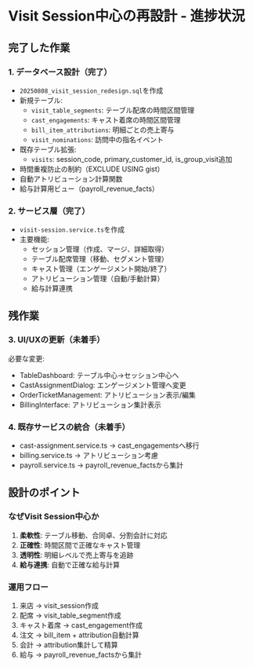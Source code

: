 # Visit Session中心の再設計 - 進捗状況

## 完了した作業

### 1. データベース設計（完了）
- `20250808_visit_session_redesign.sql`を作成
- 新規テーブル:
  - `visit_table_segments`: テーブル配席の時間区間管理
  - `cast_engagements`: キャスト着席の時間区間管理
  - `bill_item_attributions`: 明細ごとの売上寄与
  - `visit_nominations`: 訪問中の指名イベント
- 既存テーブル拡張:
  - `visits`: session_code, primary_customer_id, is_group_visit追加
- 時間重複防止の制約（EXCLUDE USING gist）
- 自動アトリビューション計算関数
- 給与計算用ビュー（payroll_revenue_facts）

### 2. サービス層（完了）
- `visit-session.service.ts`を作成
- 主要機能:
  - セッション管理（作成、マージ、詳細取得）
  - テーブル配席管理（移動、セグメント管理）
  - キャスト管理（エンゲージメント開始/終了）
  - アトリビューション管理（自動/手動計算）
  - 給与計算連携

## 残作業

### 3. UI/UXの更新（未着手）
必要な変更:
- TableDashboard: テーブル中心→セッション中心へ
- CastAssignmentDialog: エンゲージメント管理へ変更
- OrderTicketManagement: アトリビューション表示/編集
- BillingInterface: アトリビューション集計表示

### 4. 既存サービスの統合（未着手）
- cast-assignment.service.ts → cast_engagementsへ移行
- billing.service.ts → アトリビューション考慮
- payroll.service.ts → payroll_revenue_factsから集計

## 設計のポイント

### なぜVisit Session中心か
1. **柔軟性**: テーブル移動、合同卓、分割会計に対応
2. **正確性**: 時間区間で正確なキャスト管理
3. **透明性**: 明細レベルで売上寄与を追跡
4. **給与連携**: 自動で正確な給与計算

### 運用フロー
1. 来店 → visit_session作成
2. 配席 → visit_table_segment作成
3. キャスト着席 → cast_engagement作成
4. 注文 → bill_item + attribution自動計算
5. 会計 → attribution集計して精算
6. 給与 → payroll_revenue_factsから集計